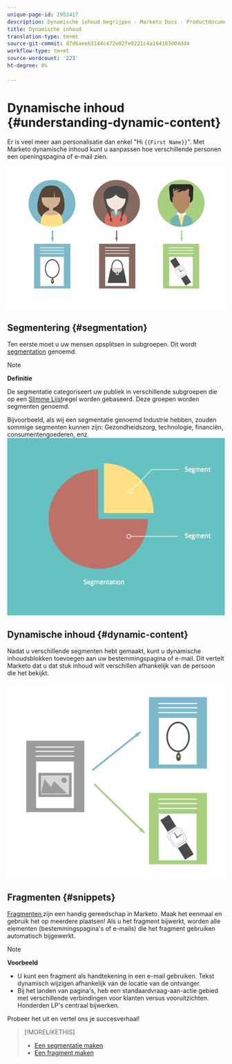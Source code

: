 ```yaml
---
unique-page-id: 2953417
description: Dynamische inhoud begrijpen - Marketo Docs - Productdocumentatie
title: Dynamische inhoud
translation-type: tm+mt
source-git-commit: d7d6aee63144c472e02fe0221c4a164183d04dd4
workflow-type: tm+mt
source-wordcount: '223'
ht-degree: 0%

---
```



# Dynamische inhoud {#understanding-dynamic-content}

Er is veel meer aan personalisatie dan enkel &quot;Hi `{{First Name}}`&quot;. Met Marketo dynamische inhoud kunt u aanpassen hoe verschillende personen een openingspagina of e-mail zien.

![](assets/artboard-1.png)

## Segmentering {#segmentation}

Ten eerste moet u uw mensen opsplitsen in subgroepen. Dit wordt [segmentation](create-a-segmentation.md) genoemd.

>[!NOTE]
>
>**Definitie**
>
>De segmentatie categoriseert uw publiek in verschillende subgroepen die op een [Slimme Lijst](../../../../product-docs/core-marketo-concepts/smart-campaigns/understanding-smart-campaigns.md)regel worden gebaseerd. Deze groepen worden segmenten genoemd.

Bijvoorbeeld, als wij een segmentatie genoemd Industrie hebben, zouden sommige segmenten kunnen zijn: Gezondheidszorg, technologie, financiën, consumentengoederen, enz.   ![](assets/artboard-2.png)

## Dynamische inhoud {#dynamic-content}

Nadat u verschillende segmenten hebt gemaakt, kunt u dynamische inhoudsblokken toevoegen aan uw bestemmingspagina of e-mail. Dit vertelt Marketo dat u dat stuk inhoud wilt verschillen afhankelijk van de persoon die het bekijkt.

![](assets/artboard-3.png)

## Fragmenten {#snippets}

[Fragmenten ](../../../../product-docs/personalization/segmentation-and-snippets/snippets/create-a-snippet.md) zijn een handig gereedschap in Marketo. Maak het eenmaal en gebruik het op meerdere plaatsen! Als u het fragment bijwerkt, worden alle elementen (bestemmingspagina&#39;s of e-mails) die het fragment gebruiken automatisch bijgewerkt.

>[!NOTE]
>
>**Voorbeeld**
>
>* U kunt een fragment als handtekening in een e-mail gebruiken. Tekst dynamisch wijzigen afhankelijk van de locatie van de ontvanger.
>* Bij het landen van pagina&#39;s, heb een standaardvraag-aan-actie gebied met verschillende verbindingen voor klanten versus vooruitzichten. Honderden LP&#39;s centraal bijwerken.

>



Probeer het uit en vertel ons je succesverhaal!

>[!MORELIKETHIS]
>
>* [Een segmentatie maken](create-a-segmentation.md)
>* [Een fragment maken](../../../../product-docs/personalization/segmentation-and-snippets/snippets/create-a-snippet.md)

>



